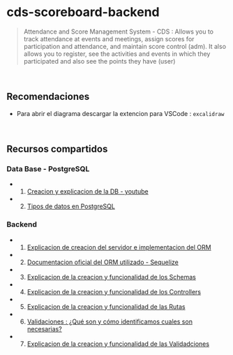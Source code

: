 # cds-scoreboard-backend

> Attendance and Score Management System - CDS : Allows you to track attendance at events and meetings, assign scores for participation and attendance, and maintain score control (adm). It also allows you to register, see the activities and events in which they participated and also see the points they have (user)

<br>

## Recomendaciones

- Para abrir el diagrama descargar la extencion para VSCode : `excalidraw`

<br>

## Recursos compartidos

### Data Base - PostgreSQL

- 1. [Creacion y explicacion de la DB - youtube](https://youtu.be/UZ1dtuib7Lc)
- 2. [Tipos de datos en PostgreSQL](https://www.postgresql.org/docs/current/datatype.html)

### Backend

- 1. [Explicacion de creacion del servidor e implementacion del ORM](https://youtu.be/XCr9noiFGvw)
- 2. [Documentacion oficial del ORM utilizado - Sequelize](https://sequelize.org/docs/v6/getting-started/)
- 3. [Explicacion de la creacion y funcionalidad de los Schemas](https://youtu.be/ByrCkm3n-Dc)
- 4. [Explicacion de la creacion y funcionalidad de los Controllers](https://youtu.be/a4XSjPANaI4)
- 5. [Explicacion de la creacion y funcionalidad de las Rutas]()
- 6. [Validaciones : ¿Qué son y cómo identificamos cuales son necesarias?]()
- 7. [Explicacion de la creacion y funcionalidad de las Validadciones]()
